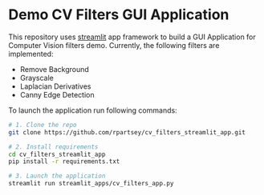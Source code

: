 # Demo CV Filters GUI Application 

This repository uses [streamlit](https://streamlit.io/) app framework to build a GUI Application for Computer Vision filters demo.
Currently, the following filters are implemented:
- Remove Background
- Grayscale
- Laplacian Derivatives
- Canny Edge Detection

To launch the application run following commands:
```bash
# 1. Clone the repo
git clone https://github.com/rpartsey/cv_filters_streamlit_app.git

# 2. Install requirements
cd cv_filters_streamlit_app
pip install -r requirements.txt

# 3. Launch the application
streamlit run streamlit_apps/cv_filters_app.py
```
